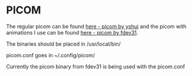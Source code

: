 # PICOM

The regular picom can be found [here - picom by yshui](https://github.com/yshui/picom) and the picom with animations I use can be found [here - picom by fdev31](https://github.com/fdev31/picom).

The binaries should be placed in /usr/local/bin/

picom.conf goes in ~/.config/picom/

Currently the picom binary from fdev31 is being used with the picom.conf

